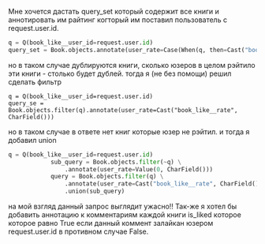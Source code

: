 Мне хочется дастать query_set который содержит все книги и аннотировать им райтинг когторый им поставил пользователь с request.user.id.
``` python
q = Q(book_like__user_id=request.user.id)
query_set = Book.objects.annotate(user_rate=Case(When(q, then=Cast("book_like__rate", CharField()))))
```
но в таком случае дублируются книги, сколько юзеров в целом рэйтило эти книги - столько будет дублей.
тогда я (не без помощи) решил сделать фильтр
```pytohn
q = Q(book_like__user_id=request.user.id)
query_se = Book.objects.filter(q).annotate(user_rate=Cast("book_like__rate", CharField()))
```
но в таком случае в ответе нет книг которые юзер не рэйтил. и тогда я добавил union
```python
q = Q(book_like__user_id=request.user.id)
            sub_query = Book.objects.filter(~q) \
                .annotate(user_rate=Value(0, CharField()))
            query = Book.objects.filter(q) \
                .annotate(user_rate=Cast("book_like__rate", CharField())) \
                .union(sub_query)
```
на мой взгляд данный запрос выглядит ужасно!! Так-же я хотел бы добавить аннотацию к комментариям каждой книги is_liked
которое которое равно True если данный коммент залайкан юзером request.user.id в противном случае False.

